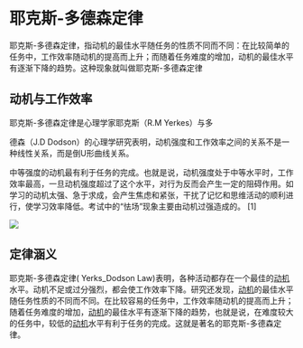 # 耶克斯-多德森定律

耶克斯-多德森定律，指动机的最佳水平随任务的性质不同而不同：在比较简单的任务中，工作效率随动机的提高而上升；而随着任务难度的增加，动机的最佳水平有逐渐下降的趋势。这种现象就叫做耶克斯-多德森定律

## 动机与工作效率

耶克斯-多德森定律是心理学家耶克斯（R.M Yerkes）与多

德森（J.D Dodson）的心理学研究表明，动机强度和工作效率之间的关系不是一种线性关系，而是倒U形曲线关系。

中等强度的动机最有利于任务的完成。也就是说，动机强度处于中等水平时，工作效率最高，一旦动机强度超过了这个水平，对行为反而会产生一定的阻碍作用。如学习的动机太强、急于求成，会产生焦虑和紧张，干扰了记忆和思维活动的顺利进行，使学习效率降低。考试中的“怯场”现象主要由动机过强造成的。 \[1]

![](https://bkimg.cdn.bcebos.com/pic/d043ad4bd11373f00e080199a30f4bfbfbed0484?x-bce-process=image/resize,m_lfit,w_220,h_220,limit_1/format,f_auto)

## 定律涵义

耶克斯-多德森定律( Yerks\_Dodson Law)表明，各种活动都存在一个最佳的[动机](https://baike.baidu.com/item/动机/18293433 "动机")水平。动机不足或过分强烈，都会使工作效率下降。研究还发现，[动机](https://baike.baidu.com/item/动机/18293433 "动机")的最佳水平随任务性质的不同而不同。在比较容易的任务中，工作效率随动机的提高而上升；随着任务难度的增加，[动机](https://baike.baidu.com/item/动机/18293433 "动机")的最佳水平有逐渐下降的趋势，也就是说，在难度较大的任务中，较低的[动机](https://baike.baidu.com/item/动机/18293433 "动机")水平有利于任务的完成。这就是著名的耶克斯-多德森定律。
